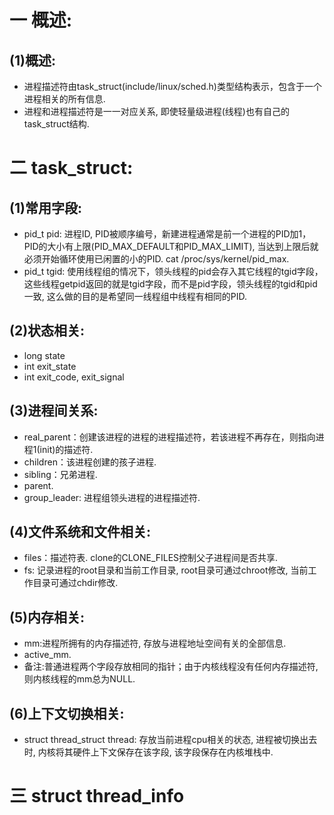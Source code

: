 # 一 概述:
## (1)概述:
- 进程描述符由task_struct(include/linux/sched.h)类型结构表示，包含于一个进程相关的所有信息.
- 进程和进程描述符是一一对应关系, 即使轻量级进程(线程)也有自己的task_struct结构.

# 二 task_struct:
## (1)常用字段:
- pid_t pid: 进程ID, PID被顺序编号，新建进程通常是前一个进程的PID加1，PID的大小有上限(PID_MAX_DEFAULT和PID_MAX_LIMIT), 当达到上限后就必须开始循环使用已闲置的小的PID. cat /proc/sys/kernel/pid_max.
- pid_t tgid: 使用线程组的情况下，领头线程的pid会存入其它线程的tgid字段，这些线程getpid返回的就是tgid字段，而不是pid字段，领头线程的tgid和pid一致, 这么做的目的是希望同一线程组中线程有相同的PID.

## (2)状态相关:
- long state
- int exit_state
- int exit_code, exit_signal

## (3)进程间关系:
- real_parent：创建该进程的进程的进程描述符，若该进程不再存在，则指向进程1(init)的描述符.
- children：该进程创建的孩子进程.
- sibling：兄弟进程.
- parent.
- group_leader: 进程组领头进程的进程描述符.

## (4)文件系统和文件相关:
- files：描述符表. clone的CLONE_FILES控制父子进程间是否共享.
- fs: 记录进程的root目录和当前工作目录, root目录可通过chroot修改, 当前工作目录可通过chdir修改.

## (5)内存相关:
- mm:进程所拥有的内存描述符, 存放与进程地址空间有关的全部信息.
- active_mm.
- 备注:普通进程两个字段存放相同的指针；由于内核线程没有任何内存描述符,则内核线程的mm总为NULL.

## (6)上下文切换相关:
- struct thread_struct thread: 存放当前进程cpu相关的状态, 进程被切换出去时, 内核将其硬件上下文保存在该字段, 该字段保存在内核堆栈中.

# 三 struct thread_info
